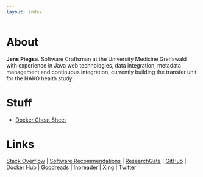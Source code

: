 ```yaml
---
layout: index
---
```


# About

**Jens Piegsa**. Software Craftsman at the University Medicine Greifswald with experience in Java web technologies, data integration, metadata management and continuous integration, currently building the transfer unit for the NAKO health study.

# Stuff

* [Docker Cheat Sheet](http://docker.jens-piegsa.com/)


# Links

[Stack Overflow](http://stackoverflow.com/users/1725096/jens-piegsa) &#124; [Software Recommendations](http://softwarerecs.stackexchange.com/users/138/jens-piegsa) &#124; [ResearchGate](https://www.researchgate.net/profile/Jens_Piegsa) &#124; [GitHub](https://github.com/JensPiegsa/) &#124; [Docker Hub](https://hub.docker.com/u/piegsaj/) &#124; [Goodreads](https://www.goodreads.com/review/list/30411560-jens?shelf=read&view=covers) &#124; [Inoreader](https://www.inoreader.com/stream/user/1006120418/tag/Shared) &#124; [Xing](https://www.xing.com/profile/Jens_Piegsa) &#124; [Twitter](https://twitter.com/jenspiegsa)
